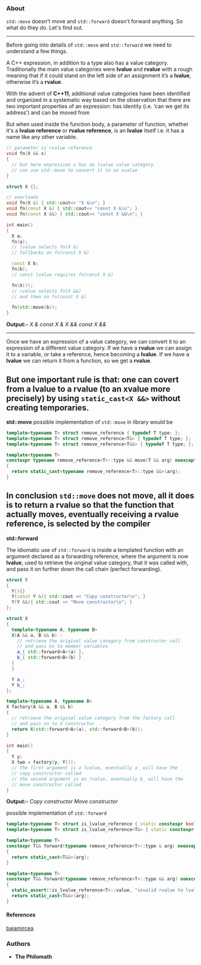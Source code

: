 ### About

`std::move` doesn't move and `std::forward` doesn't forward anything. So what do they do. Let's find out.

----
Before going into details of `std::move` and `std::forward` we need to understand a few things.

A C++ expression, in addition to a type also has a value category. Traditionally the main value categories were **lvalue** and **rvalue** with a rough meaning that if it could stand on the left side of an assignment it’s a **lvalue**, otherwise it’s a **rvalue**.

With the advent of **C++11**, additional value categories have been identified and organized in a systematic way based on the observation that there are two important properties of an expression: has identity (i.e. ‘can we get its address’) and can be moved from

But when used inside the function body, a parameter of function, whether it's a **lvalue reference** or **rvalue reference**, is an **lvalue** itself i.e. it has a name like any other variable.

```cpp
// parameter is rvalue reference
void fn(X && x)
{
  // but here expression x has an lvalue value category
  // can use std::move to convert it to an xvalue
}

struct X {};

// overloads
void fn(X &) { std::cout<< "X &\n"; }
void fn(const X &) { std::cout<< "const X &\n"; }
void fn(const X &&) { std::cout<< "const X &&\n"; }

int main()
{
  X a;
  fn(a);
  // lvalue selects fn(X &)
  // fallbacks on fn(const X &)

  const X b;
  fn(b);
  // const lvalue requires fn(const X &)

  fn(X());
  // rvalue selects fn(X &&)
  // and then on fn(const X &)

  fn(std::move(b));
}
```

**Output:-**
    _X &_
    _const X &_
    _X &&_
    _const X &&_

----

Once we have an expression of a value category, we can convert it to an expression of a different value category. If we have a **rvalue** we can assign it to a variable, or take a reference, hence becoming a **lvalue**. If we have a **lvalue** we can return it from a function, so we get a **rvalue**.

But one important rule is that: one can covert from a **lvalue** to a **rvalue** (to an **xvalue** more precisely) by using `static_cast<X &&>` without creating temporaries.
----

**std::move** possible implementation of `std::move` in library would be

```cpp
template<typename T> struct remove_reference { typedef T type; };
template<typename T> struct remove_reference<T&> { typedef T type; };
template<typename T> struct remove_reference<T&&> { typedef T type; };

template<typename T>
constexpr typename remove_reference<T>::type && move(T && arg) noexcept
{
  return static_cast<typename remove_reference<T>::type &&>(arg);
}
```

In conclusion `std::move` does not move, all it does is to return a **rvalue** so that the function that actually moves, eventually receiving a **rvalue reference**, is selected by the compiler
----

**std::forward**

The idiomatic use of `std::forward` is inside a templated function with an argument declared as a forwarding reference, where the argument is now **lvalue**, used to retrieve the original value category, that it was called with, and pass it on further down the call chain (perfect forwarding).

```cpp
struct Y
{
  Y(){}
  Y(const Y &){ std::cout << "Copy constructor\n"; }
  Y(Y &&){ std::cout << "Move constructor\n"; }
};

struct X
{
  template<typename A, typename B>
  X(A && a, B && b) :
    // retrieve the original value category from constructor call
    // and pass on to member variables
    a_{ std::forward<A>(a) },
    b_{ std::forward<B>(b) }
  {
  }

  Y a_;
  Y b_;
};

template<typename A, typename B>
X factory(A && a, B && b)
{
  // retrieve the original value category from the factory call
  // and pass on to X constructor
  return X(std::forward<A>(a), std::forward<B>(b));
}

int main()
{
  Y y;
  X two = factory(y, Y());
  // the first argument is a lvalue, eventually a_ will have the
  // copy constructor called
  // the second argument is an rvalue, eventually b_ will have the
  // move constructor called
}
```

**Output:-**
    _Copy constructor_
    _Move constructor_

possible implementation of `std::forward`

```cpp
template<typename T> struct is_lvalue_reference { static constexpr bool value = false; };
template<typename T> struct is_lvalue_reference<T&> { static constexpr bool value = true; };

template<typename T>
constexpr T&& forward(typename remove_reference<T>::type & arg) noexcept
{
  return static_cast<T&&>(arg);
}

template<typename T>
constexpr T&& forward(typename remove_reference<T>::type && arg) noexcept
{
  static_assert(!is_lvalue_reference<T>::value, "invalid rvalue to lvalue conversion");
  return static_cast<T&&>(arg);
}
```

#### References
[bajamircea](http://bajamircea.github.io/coding/cpp/2016/04/07/move-forward.html)

### Authors

* **The Philomath**
